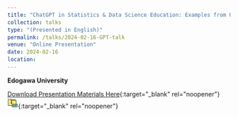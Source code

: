 ```yaml
---
title: "ChatGPT in Statistics & Data Science Education: Examples from US Universities"
collection: talks
type: "(Presented in English)"
permalink: /talks/2024-02-16-GPT-talk
venue: "Online Presentation"
date: 2024-02-16
location:
---
```


<style>
  hr {
    height: 2px;
    background-color: #E5E4E2;
    border: none;
  }

  .no-italics {
      font-style: normal;   
  }
</style>

<b>
Edogawa University
</b>

[Download Presentation Materials Here](https://www.dropbox.com/s/ifzk7zbf6324mrp/Doi_2024_GPT.zip?dl=1){:target="_blank" rel="noopener"} &nbsp; [![alt text](/files/zip_24.png)](https://www.dropbox.com/s/ifzk7zbf6324mrp/Doi_2024_GPT.zip?dl=1){:target="_blank" rel="noopener"}  
